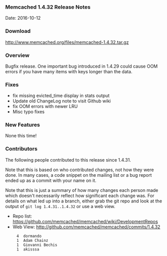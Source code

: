 ### Memcached 1.4.32 Release Notes

Date: 2016-10-12

### Download

http://www.memcached.org/files/memcached-1.4.32.tar.gz

### Overview

Bugfix release. One important bug introduced in 1.4.29 could cause OOM errors
if you have many items with keys longer than the data.

### Fixes

  * fix missing evicted_time display in stats output
  * Update old ChangeLog note to visit Github wiki
  * fix OOM errors with newer LRU
  * Misc typo fixes

### New Features

None this time!

### Contributors

The following people contributed to this release since 1.4.31.

Note that this is based on who contributed changes, not how they were
done.  In many cases, a code snippet on the mailing list or a bug
report ended up as a commit with your name on it.

Note that this is just a summary of how many changes each person made
which doesn't necessarily reflect how significant each change was.
For details on what led up into a branch, either grab the git repo and
look at the output of `git log 1.4.31..1.4.32` or use a web view.

  * Repo list: https://github.com/memcached/memcached/wiki/DevelopmentRepos
  * Web View: http://github.com/memcached/memcached/commits/1.4.32

```
     4	dormando
     1	Adam Chainz
     1	Giovanni Bechis
     1	akisssa

```
